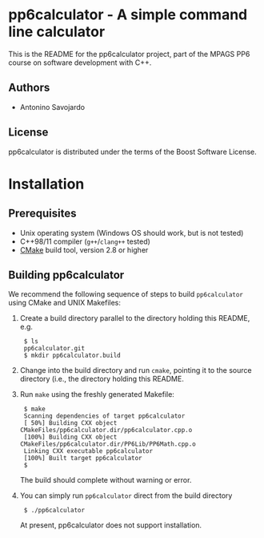 pp6calculator - A simple command line calculator
================================================
This is the README for the pp6calculator project, part of the MPAGS PP6
course on software development with C++.

Authors
-------
- Antonino Savojardo

License
-------
pp6calculator is distributed under the terms of the Boost Software License.


Installation
============
Prerequisites
-------------
- Unix operating system (Windows OS should work, but is not tested)
- C++98/11 compiler (`g++`/`clang++` tested)
- [CMake](http://www.cmake.org) build tool, version 2.8 or higher

Building pp6calculator
----------------------
We recommend the following sequence of steps to build `pp6calculator` using
CMake and UNIX Makefiles:

1. Create a build directory parallel to the directory holding this README,
e.g.

        $ ls
        pp6calculator.git
        $ mkdir pp6calculator.build

2. Change into the build directory and run `cmake`, pointing it to the source
directory (i.e., the directory holding this README.

3. Run `make` using the freshly generated Makefile:

        $ make
        Scanning dependencies of target pp6calculator
        [ 50%] Building CXX object CMakeFiles/pp6calculator.dir/pp6calculator.cpp.o
        [100%] Building CXX object CMakeFiles/pp6calculator.dir/PP6Lib/PP6Math.cpp.o
        Linking CXX executable pp6calculator
        [100%] Built target pp6calculator
        $
        
    The build should complete without warning or error.
    
4. You can simply run `pp6calculator` direct from the build directory

        $ ./pp6calculator

    At present, pp6calculator does not support installation.